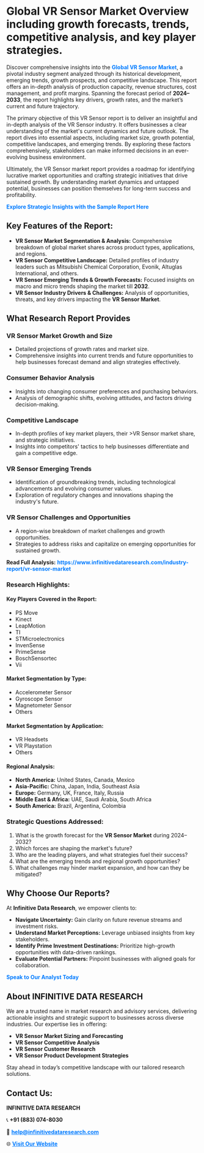 <h1>Global VR Sensor Market Overview including growth forecasts, trends, competitive analysis, and key player strategies.</h1>
<p>
Discover comprehensive insights into the 
<a href="https://www.infinitivedataresearch.com/industry-report/vr-sensor-market" rel="dofollow" style="color: #007BFF; text-decoration: none;"><strong>Global VR Sensor Market</strong></a>, a pivotal industry segment analyzed through its historical development, emerging trends, growth prospects, and competitive landscape. This report offers an in-depth analysis of production capacity, revenue structures, cost management, and profit margins. Spanning the forecast period of <strong>2024–2033</strong>, the report highlights key drivers, growth rates, and the market’s current and future trajectory.
</p>
<p>
The primary objective of this VR Sensor report is to deliver an insightful and in-depth analysis of the VR Sensor industry. It offers businesses a clear understanding of the market's current dynamics and future outlook. The report dives into essential aspects, including market size, growth potential, competitive landscapes, and emerging trends. By exploring these factors comprehensively, stakeholders can make informed decisions in an ever-evolving business environment.
</p>
<p>
Ultimately, the VR Sensor market report provides a roadmap for identifying lucrative market opportunities and crafting strategic initiatives that drive sustained growth. By understanding market dynamics and untapped potential, businesses can position themselves for long-term success and profitability.
</p>
<p>
<a href="https://www.infinitivedataresearch.com/request-sample/reportId=106378" style="color: #007BFF; text-decoration: none;"><strong>Explore Strategic Insights with the Sample Report Here</strong></a>
</p>

<h2>Key Features of the Report:</h2>
<ul>
<li><strong>VR Sensor Market Segmentation & Analysis:</strong> Comprehensive breakdown of global market shares across product types, applications, and regions.</li>
<li><strong>VR Sensor Competitive Landscape:</strong> Detailed profiles of industry leaders such as Mitsubishi Chemical Corporation, Evonik, Altuglas International, and others.</li>
<li><strong>VR Sensor Emerging Trends & Growth Forecasts:</strong> Focused insights on macro and micro trends shaping the market till <strong>2032</strong>.</li>
<li><strong>VR Sensor Industry Drivers & Challenges:</strong> Analysis of opportunities, threats, and key drivers impacting the <strong>VR Sensor Market</strong>.</li>
</ul>

<h2>What Research Report Provides</h2>
<h3>VR Sensor Market Growth and Size</h3>
<ul>
<li>Detailed projections of growth rates and market size.</li>
<li>Comprehensive insights into current trends and future opportunities to help businesses forecast demand and align strategies effectively.</li>
</ul>

<h3>Consumer Behavior Analysis</h3>
<ul>
<li>Insights into changing consumer preferences and purchasing behaviors.</li>
<li>Analysis of demographic shifts, evolving attitudes, and factors driving decision-making.</li>
</ul>

<h3>Competitive Landscape</h3>
<ul>
<li>In-depth profiles of key market players, their >VR Sensor market share, and strategic initiatives.</li>
<li>Insights into competitors' tactics to help businesses differentiate and gain a competitive edge.</li>
</ul>

<h3>VR Sensor Emerging Trends</h3>
<ul>
<li>Identification of groundbreaking trends, including technological advancements and evolving consumer values.</li>
<li>Exploration of regulatory changes and innovations shaping the industry's future.</li>
</ul>

<h3>VR Sensor Challenges and Opportunities</h3>
<ul>
<li>A region-wise breakdown of market challenges and growth opportunities.</li>
<li>Strategies to address risks and capitalize on emerging opportunities for sustained growth.</li>
</ul>
<p><strong>Read Full Analysis:</strong> <a href="https://www.infinitivedataresearch.com/industry-report/vr-sensor-market" rel="dofollow" style="color: #007BFF; text-decoration: none;"><strong>https://www.infinitivedataresearch.com/industry-report/vr-sensor-market</strong></a></p>
<h3>Research Highlights:</h3>
<h4>Key Players Covered in the Report:</h4>
<ul><li>PS Move</li><li>Kinect</li><li>LeapMotion</li><li>TI</li><li>STMicroelectronics</li><li>InvenSense</li><li>PrimeSense</li><li>BoschSensortec</li><li>Vii</li></ul>
<h4>Market Segmentation by Type:</h4>
<ul><li>Accelerometer Sensor</li><li>Gyroscope Sensor</li><li>Magnetometer Sensor</li><li>Others</li></ul>
<h4>Market Segmentation by Application:</h4>
<ul><li>VR Headsets</li><li>VR Playstation</li><li>Others</li></ul>

<h4>Regional Analysis:</h4>
<ul>
<li><strong>North America:</strong> United States, Canada, Mexico</li>
<li><strong>Asia-Pacific:</strong> China, Japan, India, Southeast Asia</li>
<li><strong>Europe:</strong> Germany, UK, France, Italy, Russia</li>
<li><strong>Middle East & Africa:</strong> UAE, Saudi Arabia, South Africa</li>
<li><strong>South America:</strong> Brazil, Argentina, Colombia</li>
</ul>

<h3>Strategic Questions Addressed:</h3>
<ol>
<li>What is the growth forecast for the <strong>VR Sensor Market</strong> during 2024–2032?</li>
<li>Which forces are shaping the market's future?</li>
<li>Who are the leading players, and what strategies fuel their success?</li>
<li>What are the emerging trends and regional growth opportunities?</li>
<li>What challenges may hinder market expansion, and how can they be mitigated?</li>
</ol>

<h2>Why Choose Our Reports?</h2>
<p>At <strong>Infinitive Data Research</strong>, we empower clients to:</p>
<ul>
<li><strong>Navigate Uncertainty:</strong> Gain clarity on future revenue streams and investment risks.</li>
<li><strong>Understand Market Perceptions:</strong> Leverage unbiased insights from key stakeholders.</li>
<li><strong>Identify Prime Investment Destinations:</strong> Prioritize high-growth opportunities with data-driven rankings.</li>
<li><strong>Evaluate Potential Partners:</strong> Pinpoint businesses with aligned goals for collaboration.</li>
</ul>
<p><a href="https://www.infinitivedataresearch.com/industry-report/vr-sensor-market" rel="dofollow" style="color: #007BFF; text-decoration: none;"><strong>Speak to Our Analyst Today</strong></a></p>

<h2>About INFINITIVE DATA RESEARCH</h2>
<p>We are a trusted name in market research and advisory services, delivering actionable insights and strategic support to businesses across diverse industries. Our expertise lies in offering:</p>
<ul>
<li><strong>VR Sensor Market Sizing and Forecasting</strong></li>
<li><strong>VR Sensor Competitive Analysis</strong></li>
<li><strong>VR Sensor Customer Research</strong></li>
<li><strong>VR Sensor Product Development Strategies</strong></li>
</ul>
<p>Stay ahead in today’s competitive landscape with our tailored research solutions.</p>

<h2>Contact Us:</h2>
<p><strong>INFINITIVE DATA RESEARCH</strong></p>
<p>📞 <strong>+91 (883) 074-8030</strong></p>
<p>📧 <strong><a href="mailto:help@infinitivedataresearch.com" style="color: #007BFF;">help@infinitivedataresearch.com</a></strong></p>
<p>🌐 <strong><a href="https://www.infinitivedataresearch.com" rel="dofollow" style="color: #007BFF;">Visit Our Website</a></strong></p>